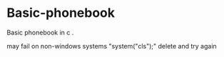 # Basic-phonebook
Basic phonebook in c .


may fail on non-windows systems "system("cls");" delete and try again
